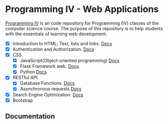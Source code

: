 

# Programming IV - Web Applications

[Programming IV]() is an code repository for Programming (IV) classes of the computer science course. The purpose of this repository is to help students with the essentials of learning web development.

- [x] Introduction to HTML; Text, lists and links. [Docs]()
- [x] Authentication and Authorization. [Docs]()
- [x] CSS
  - [x] JavaScript(Object-oriented programming) [Docs]()
  - [x] Flask Framework web. [Docs]()
  - [x] Python [Docs]()
- [x] RESTful API.
  - [x] Database Functions. [Docs]()
  - [x] Asynchronous requests [Docs]()
- [x] Search Engine Optimization. [Docs]()
- [x] Bootstrap

## Documentation
